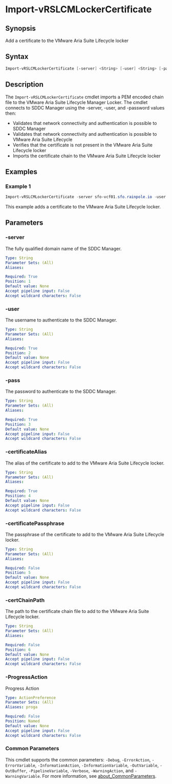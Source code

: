 # Import-vRSLCMLockerCertificate

## Synopsis

Add a certificate to the VMware Aria Suite Lifecycle locker

## Syntax

```powershell
Import-vRSLCMLockerCertificate [-server] <String> [-user] <String> [-pass] <String> [-certificateAlias] <String> [[-certificatePassphrase] <String>] [[-certChainPath] <String>] [-ProgressAction <ActionPreference>] [<CommonParameters>]
```

## Description

The `Import-vRSLCMLockerCertificate` cmdlet imports a PEM encoded chain file to the VMware Aria Suite Lifecycle Manager Locker.
The cmdlet connects to SDDC Manager using the -server, -user, and -password values then:

- Validates that network connectivity and authentication is possible to SDDC Manager
- Validates that network connectivity and authentication is possible to VMware Aria Suite Lifecycle
- Verifies that the certificate is not present in the VMware Aria Suite Lifecycle locker
- Imports the certificate chain to the VMware Aria Suite Lifecycle locker

## Examples

### Example 1

```powershell
Import-vRSLCMLockerCertificate -server sfo-vcf01.sfo.rainpole.io -user administrator@vsphere.local -pass VMw@re1! -certificateAlias "xint-vrops01" -certificatePassphrase "VMw@re1!"
```

This example adds a certificate to the VMware Aria Suite Lifecycle locker.

## Parameters

### -server

The fully qualified domain name of the SDDC Manager.

```yaml
Type: String
Parameter Sets: (All)
Aliases:

Required: True
Position: 1
Default value: None
Accept pipeline input: False
Accept wildcard characters: False
```

### -user

The username to authenticate to the SDDC Manager.

```yaml
Type: String
Parameter Sets: (All)
Aliases:

Required: True
Position: 2
Default value: None
Accept pipeline input: False
Accept wildcard characters: False
```

### -pass

The password to authenticate to the SDDC Manager.

```yaml
Type: String
Parameter Sets: (All)
Aliases:

Required: True
Position: 3
Default value: None
Accept pipeline input: False
Accept wildcard characters: False
```

### -certificateAlias

The alias of the certificate to add to the VMware Aria Suite Lifecycle locker.

```yaml
Type: String
Parameter Sets: (All)
Aliases:

Required: True
Position: 4
Default value: None
Accept pipeline input: False
Accept wildcard characters: False
```

### -certificatePassphrase

The passphrase of the certificate to add to the VMware Aria Suite Lifecycle locker.

```yaml
Type: String
Parameter Sets: (All)
Aliases:

Required: False
Position: 5
Default value: None
Accept pipeline input: False
Accept wildcard characters: False
```

### -certChainPath

The path to the certificate chain file to add to the VMware Aria Suite Lifecycle locker.

```yaml
Type: String
Parameter Sets: (All)
Aliases:

Required: False
Position: 6
Default value: None
Accept pipeline input: False
Accept wildcard characters: False
```

### -ProgressAction

Progress Action

```yaml
Type: ActionPreference
Parameter Sets: (All)
Aliases: proga

Required: False
Position: Named
Default value: None
Accept pipeline input: False
Accept wildcard characters: False
```

### Common Parameters

This cmdlet supports the common parameters: `-Debug`, `-ErrorAction`, `-ErrorVariable`, `-InformationAction`, `-InformationVariable`, `-OutVariable`, `-OutBuffer`, `-PipelineVariable`, `-Verbose`, `-WarningAction`, and `-WarningVariable`. For more information, see [about_CommonParameters](http://go.microsoft.com/fwlink/?LinkID=113216).
